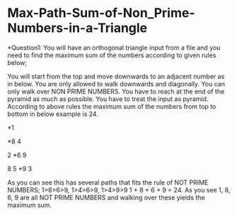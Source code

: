 # Max-Path-Sum-of-Non_Prime-Numbers-in-a-Triangle

*Question1: You will have an orthogonal triangle input from a file and 
you need to find the maximum sum of the numbers according to given rules below;

You will start from the top and move downwards to an adjacent number as in below.
You are only allowed to walk downwards and diagonally.
You can only walk over NON PRIME NUMBERS.
You have to reach at the end of the pyramid as much as possible.
You have to treat the input as pyramid.
According to above rules the maximum sum of the numbers from top to bottom in below example is 24.
  
  *1
 
 *8 4

2 *6 9

8 5 *9 3

As you can see this has several paths that fits the rule of NOT PRIME NUMBERS; 
1>8>6>9, 1>4>6>9, 1>4>9>9 1 + 8 + 6 + 9 = 24. 
As you see 1, 8, 6, 9 are all NOT PRIME NUMBERS and walking over these yields the maximum sum.

